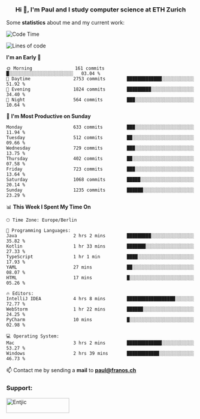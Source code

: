 <h3 align="center">Hi 👋, I'm Paul and I study computer science at ETH Zurich</h3>


Some **statistics** about me and my current work:

<!--START_SECTION:waka-->
![Code Time](http://img.shields.io/badge/Code%20Time-1%2C544%20hrs%2043%20mins-blue)

![Lines of code](https://img.shields.io/badge/From%20Hello%20World%20I%27ve%20Written-2.8%20million%20lines%20of%20code-blue)

**I'm an Early 🐤** 

```text
🌞 Morning                161 commits         █░░░░░░░░░░░░░░░░░░░░░░░░   03.04 % 
🌆 Daytime                2753 commits        █████████████░░░░░░░░░░░░   51.92 % 
🌃 Evening                1824 commits        █████████░░░░░░░░░░░░░░░░   34.40 % 
🌙 Night                  564 commits         ███░░░░░░░░░░░░░░░░░░░░░░   10.64 % 
```
📅 **I'm Most Productive on Sunday** 

```text
Monday                   633 commits         ███░░░░░░░░░░░░░░░░░░░░░░   11.94 % 
Tuesday                  512 commits         ██░░░░░░░░░░░░░░░░░░░░░░░   09.66 % 
Wednesday                729 commits         ███░░░░░░░░░░░░░░░░░░░░░░   13.75 % 
Thursday                 402 commits         ██░░░░░░░░░░░░░░░░░░░░░░░   07.58 % 
Friday                   723 commits         ███░░░░░░░░░░░░░░░░░░░░░░   13.64 % 
Saturday                 1068 commits        █████░░░░░░░░░░░░░░░░░░░░   20.14 % 
Sunday                   1235 commits        ██████░░░░░░░░░░░░░░░░░░░   23.29 % 
```


📊 **This Week I Spent My Time On** 

```text
🕑︎ Time Zone: Europe/Berlin

💬 Programming Languages: 
Java                     2 hrs 2 mins        █████████░░░░░░░░░░░░░░░░   35.82 % 
Kotlin                   1 hr 33 mins        ███████░░░░░░░░░░░░░░░░░░   27.33 % 
TypeScript               1 hr 1 min          ████░░░░░░░░░░░░░░░░░░░░░   17.93 % 
YAML                     27 mins             ██░░░░░░░░░░░░░░░░░░░░░░░   08.07 % 
HTML                     17 mins             █░░░░░░░░░░░░░░░░░░░░░░░░   05.26 % 

🔥 Editors: 
IntelliJ IDEA            4 hrs 8 mins        ██████████████████░░░░░░░   72.77 % 
WebStorm                 1 hr 22 mins        ██████░░░░░░░░░░░░░░░░░░░   24.25 % 
PyCharm                  10 mins             █░░░░░░░░░░░░░░░░░░░░░░░░   02.98 % 

💻 Operating System: 
Mac                      3 hrs 2 mins        █████████████░░░░░░░░░░░░   53.27 % 
Windows                  2 hrs 39 mins       ████████████░░░░░░░░░░░░░   46.73 % 
```


<!--END_SECTION:waka-->

📫 Contact me by sending a **mail** to **paul@franos.ch**

<h3 align="left">Support:</h3>
<p><a href="https://ko-fi.com/Entjic"> <img align="left" src="https://cdn.ko-fi.com/cdn/kofi3.png?v=3" height="40" width="168" alt="Entjic" /></a></p>

